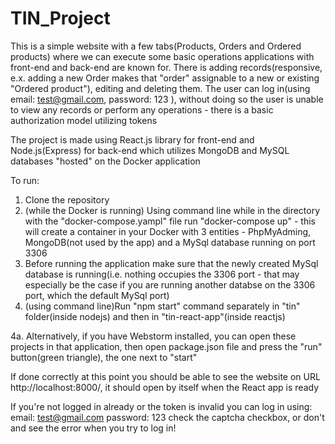 # TIN_Project

This is a simple website with a few tabs(Products, Orders and Ordered products) where we can execute some basic operations applications with front-end and back-end are
known for. There is adding records(responsive, e.x. adding a new Order makes that "order" assignable to a new or existing "Ordered product"), editing and deleting them. 
The user can log in(using email: test@gmail.com, password: 123 ), without doing so the user is unable to view any records or perform any operations - there is 
a basic authorization model utilizing tokens

The project is made using React.js library for front-end and Node.js(Express) for back-end which utilizes MongoDB and MySQL databases "hosted" on the Docker application

To run:
1. Clone the repository
2. (while the Docker is running) Using command line while in the directory with the "docker-compose.yampl" file run "docker-compose up" - this will create a container in
your Docker with 3 entities - PhpMyAdming, MongoDB(not used by the app) and a MySql database running on port 3306
3. Before running the application make sure that the newly created MySql database is running(i.e. nothing occupies the 3306 port - that may especially be the case if
you are running another databse on the 3306 port, which the default MySql port)
4. (using command line)Run "npm start" command separately in "tin" folder(inside nodejs) and then in "tin-react-app"(inside reactjs)

4a. Alternatively, if you have Webstorm installed, you can open these projects in that application, then open package.json file and press the "run" 
button(green triangle), the one next to "start"

If done correctly at this point you should be able to see the website on URL http://localhost:8000/, it should open by itself when the React app is ready

If you're not logged in already or the token is invalid you can log in using:
email: test@gmail.com
password: 123
check the captcha checkbox, or don't and see the error when you try to log in!
